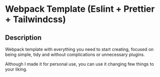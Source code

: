 # Webpack Template (Eslint + Prettier + Tailwindcss)

## Description
Webpack template with everything you need to start creating, focused on being simple, tidy and without complications or unnecessary plugins.

Although I made it for personal use, you can use it changing few things to your liking.